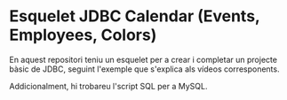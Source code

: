 # Esquelet JDBC Calendar (Events, Employees, Colors)

En aquest repositori teniu un esquelet per a crear i completar un projecte bàsic de JDBC, seguint l'exemple que s'explica als vídeos corresponents.

Addicionalment, hi trobareu l'script SQL per a MySQL.
